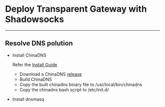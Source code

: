# Deploy Transparent Gateway with Shadowsocks
----------
## Resolve DNS polution
* Install ChinaDNS

  Refer the [Install Guide](https://github.com/shadowsocks/ChinaDNS/)
  - Download a ChinaDNS [release](https://github.com/shadowsocks/ChinaDNS/releases)
  - Build ChinaDNS
  - Copy the built chinadns binary file to /usr/local/bin/chinadns
  - Copy the chinadns bash script to /etc/init.d/

* Install dnsmasq